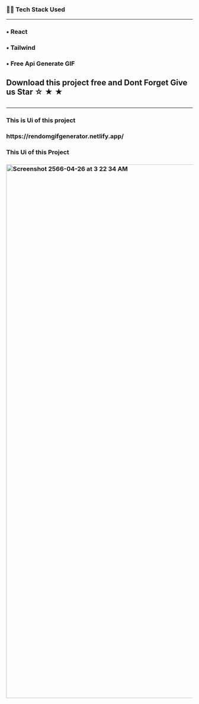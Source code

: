 <h3>👨‍💻 Tech Stack Used</h3>
<hr>
<h3>&#x2022; React</h3>
<h3>&#x2022; Tailwind</h3>
<h3>&#x2022; Free Api Generate GIF</h3>
<h2> Download this project free and Dont Forget Give us Star &star; &starf; &bigstar;  <h2/>
<hr>
<h3> This is Ui of this project<h3/>
<p>https://rendomgifgenerator.netlify.app/<p/>

<h3> This Ui of this Project<h3/>
<img width="1440" alt="Screenshot 2566-04-26 at 3 22 34 AM" src="https://user-images.githubusercontent.com/84925305/234412943-5975e027-1dc7-46e0-8226-20bc0a9e3935.png">
